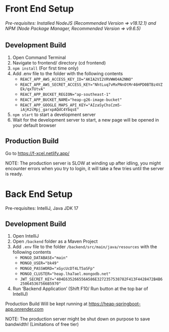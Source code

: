 # Front End Setup
###### Pre-requisites: Installed NodeJS (Recommended Version => v18.12.1) and NPM (Node Package Manager, Recommended Version => v9.6.5)

## Development Build

1. Open Command Terminal
2. Navigate to frontend/ directory (cd frontend)
3. `npm install` (For first time only)
4. Add .env file to the folder with the following contents
    - `REACT_APP_AWS_ACCESS_KEY_ID="AKIA2VI2VRVWWO4A2NNO"`
    - `REACT_APP_AWS_SECRET_ACCESS_KEY="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"`
    - `REACT_APP_BUCKET_REGION="ap-southeast-1"`
    - `REACT_APP_BUCKET_NAME="heap-g26-image-bucket"`
    - `REACT_APP_GOOGLE_MAPS_API_KEY="AIzaSyChsCzm5-iAjK2cMpj_garxpAQdC4YbqsE"`
5. `npm start` to start a development server
6. Wait for the development server to start, a new page will be opened in your default browser

## Production Build
Go to https://f-xcel.netlify.app/

NOTE: The production server is SLOW at winding up after idling, you might encounter errors when you try to login, it will take a few tries until the server is ready.

# Back End Setup
Pre-requisites: IntelliJ, Java JDK 17

## Development Build

1. Open IntelliJ
2. Open `/backend` folder as a Maven Project
3. Add `.env` file to the folder `/backend/src/main/java/resources` with the following contents
    - `MONGO_DATABASE="main"`
    - `MONGO_USER="bk49"`
    - `MONGO_PASSWORD="xGycUcDT4LT5aSFp"`
    - `MONGO_CLUSTER="heap.lha7ael.mongodb.net"`
    - `JWT_SECRET_KEY="404E635266556A586E3272357538782F413F4428472B4B6250645367566B5970"`
4. Run ‘Backend Application’ (Shift F10/ Run button at the top bar of IntelliJ)

Production Build
Will be kept running at https://heap-springboot-app.onrender.com

NOTE: The production server might be shut down on purpose to save bandwidth! (Limitations of free tier)
